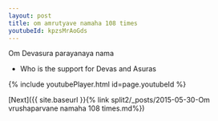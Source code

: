 ```yaml
---
layout: post
title: om amrutyave namaha 108 times
youtubeId: kpzsMrAoGds
---
```

 
 
Om Devasura parayanaya nama 
 
 -  Who is the support for Devas and Asuras 
 
  
 
  
 
 
 
 
 
 


{% include youtubePlayer.html id=page.youtubeId %}
 
[Next]({{ site.baseurl }}{% link  split2/_posts/2015-05-30-Om vrushaparvane namaha 108 times.md%})
 
